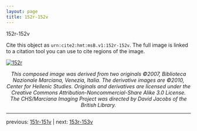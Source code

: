 ```yaml
---
layout: page
title: 152r-152v
---
```


152r-152v

Cite this object as `urn:cite2:hmt:msB.v1:152r-152v`. The full image is linked to a citation tool you can use to cite regions of the image.

[![152r](http://www.homermultitext.org/iipsrv?IIIF=/project/homer/pyramidal/deepzoom/hmt/vbbifolio/v1/vb_151v_152r.tif/full/800,/0/default.jpg)](http://www.homermultitext.org/ict2/?urn=urn:cite2:hmt:vbbifolio.v1:vb_151v_152r) 

<p style="text-align: center; font-style: italic;">This composed image was derived from two originals ©2007, Biblioteca Nazionale Marciana, Venezia, Italia. The derivative images are ©2010, Center for Hellenic Studies. Originals and derivatives are licensed under the Creative Commons Attribution-Noncommercial-Share Alike 3.0 License. The CHS/Marciana Imaging Project was directed by David Jacobs of the British Library.</p>

---

previous: [151r-151v](../151r-151v/) | next: [153r-153v](../153r-153v/)